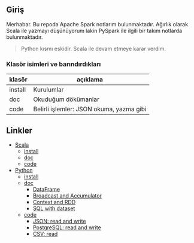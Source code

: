 ## Giriş

Merhabar. Bu repoda Apache Spark notlarım bulunmaktadır. Ağırlık olarak Scala ile yazmayı düşünüyorum lakin PySpark ile ilgili bir takım notlarda bulunmaktadır.

> Python kısmı eskidir. Scala ile devam etmeye karar verdim.

### Klasör isimleri ve barındırdıkları

klasör  | açıklama
------  | --------
install | Kurulumlar
doc     | Okuduğum dökümanlar
code    | Belirli işlemler: JSON okuma, yazma gibi 

## Linkler

* [Scala](scala)
    * [install](scala/install)
    * [doc](scala/doc)
    * [code](scala/code)
* [Python](python)
    * [install](python/install)
    * [doc](python/code)
        * [DataFrame](python/doc/PySparkDataFrame.ipynb)
        * [Broadcast and Accumulator](python/doc/python_spark_broadcast_and_accumulator.ipynb)
        * [Context and RDD](python/doc/python_spark_context_and_rdd.ipynb)
        * [SQL with dataset](python/doc/python_spark_sql-with_dataset.ipynb)
    * [code](python/code)
        * [JSON: read and write](python/code/pySparkJSON.ipynb)
        * [PostgreSQL: read and write](python/code/pySparkPostgreSQL.ipynb)
        * [CSV: read](python/code/csvFile.ipynb)

